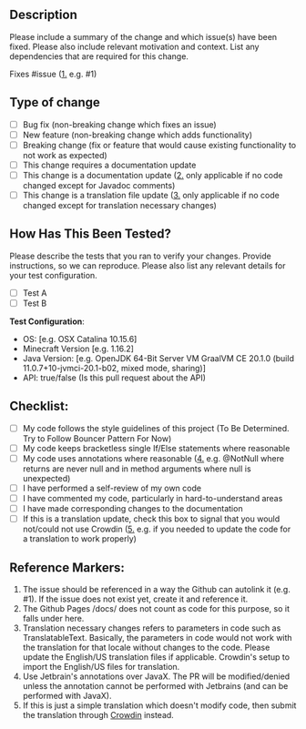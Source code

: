 ## Description

Please include a summary of the change and which issue(s) have been fixed. Please also include relevant motivation and context. List any dependencies that are required for this change.

Fixes #issue ([1.](#reference-markers) e.g. #1) 

## Type of change

- [ ] Bug fix (non-breaking change which fixes an issue)
- [ ] New feature (non-breaking change which adds functionality)
- [ ] Breaking change (fix or feature that would cause existing functionality to not work as expected)
- [ ] This change requires a documentation update
- [ ] This change is a documentation update ([2.](#reference-markers) only applicable if no code changed except for Javadoc comments)
- [ ] This change is a translation file update ([3.](#reference-markers) only applicable if no code changed except for translation necessary changes)

## How Has This Been Tested?

Please describe the tests that you ran to verify your changes. Provide instructions, so we can reproduce. Please also list any relevant details for your test configuration.

- [ ] Test A
- [ ] Test B

**Test Configuration**:
- OS: [e.g. OSX Catalina 10.15.6]
- Minecraft Version [e.g. 1.16.2]
- Java Version: [e.g. OpenJDK 64-Bit Server VM GraalVM CE 20.1.0 (build 11.0.7+10-jvmci-20.1-b02, mixed mode, sharing)]
- API: true/false (Is this pull request about the API)

## Checklist:

- [ ] My code follows the style guidelines of this project (To Be Determined. Try to Follow Bouncer Pattern For Now)
- [ ] My code keeps bracketless single If/Else statements where reasonable
- [ ] My code uses annotations where reasonable ([4.](#reference-markers) e.g. @NotNull where returns are never null and in method arguments where null is unexpected)
- [ ] I have performed a self-review of my own code
- [ ] I have commented my code, particularly in hard-to-understand areas
- [ ] I have made corresponding changes to the documentation
- [ ] If this is a translation update, check this box to signal that you would not/could not use Crowdin ([5.](#reference-markers) e.g. if you needed to update the code for a translation to work properly)

## Reference Markers:

1. The issue should be referenced in a way the Github can autolink it (e.g. #1). If the issue does not exist yet, create it and reference it.
2. The Github Pages /docs/ does not count as code for this purpose, so it falls under here.
3. Translation necessary changes refers to parameters in code such as TranslatableText.
Basically, the parameters in code would not work with the translation for that locale without changes to the code.
Please update the English/US translation files if applicable. Crowdin's setup to import the English/US files for translation.
4. Use Jetbrain's annotations over JavaX. The PR will be modified/denied unless the annotation cannot be performed with Jetbrains (and can be performed with JavaX).
5. If this is just a simple translation which doesn't modify code, then submit the translation through [Crowdin][crowdin-link] instead.

[crowdin-link]: <https://crwd.in/randomtech> "Crowdin Link"